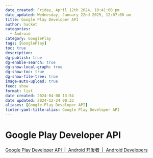 ```yaml
---
date_created: Friday, April 12th 2024, 10:41:00 pm
date_updated: Wednesday, January 22nd 2025, 12:07:00 am
title: Google Play Developer API
author: hacket
categories:
  - Android
category: GooglePlay
tags: [GooglePlay]
toc: true
description: 
dg-publish: true
dg-enable-search: true
dg-show-local-graph: true
dg-show-toc: true
dg-show-file-tree: true
image-auto-upload: true
feed: show
format: list
date created: 2024-04-08 13:54
date updated: 2024-12-24 00:33
aliases: [Google Play Developer API]
linter-yaml-title-alias: Google Play Developer API
---
```


# Google Play Developer API

[Google Play Developer API  |  Android 开发者  |  Android Developers](https://developer.android.com/google/play/developer-api?hl=zh-cn)
